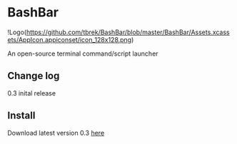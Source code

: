 # BashBar

!Logo(https://github.com/tbrek/BashBar/blob/master/BashBar/Assets.xcassets/AppIcon.appiconset/icon_128x128.png)

An open-source terminal command/script launcher

## Change log

0.3 inital release

## Install

Download latest version 0.3 [here](https://github.com/tbrek/BashBar/blob/master/BashBar/BashBar.zip)

[logo]: https://github.com/tbrek/BashBar/blob/master/BashBar/Assets.xcassets/AppIcon.appiconset/icon_128x128.png "Logo"